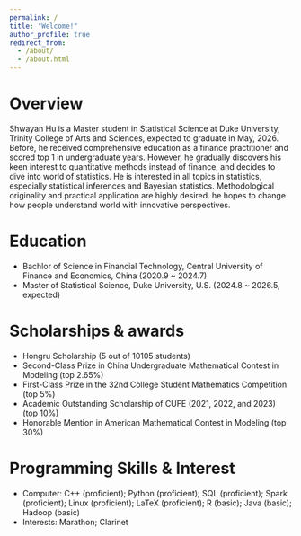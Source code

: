 ```yaml
---
permalink: /
title: "Welcome!"
author_profile: true
redirect_from: 
  - /about/
  - /about.html
---
```


# Overview

Shwayan Hu is a Master student in Statistical Science at Duke University, Trinity College of Arts and Sciences, expected to graduate in May, 2026. Before, he received comprehensive education as a finance practitioner and scored top 1 in undergraduate years. However, he gradually discovers his keen interest to quantitative methods instead of finance, and decides to dive into world of statistics. He is interested in all topics in statistics, especially statistical inferences and Bayesian statistics. Methodological originality and practical application are highly desired. he hopes to change how people understand world with innovative perspectives.

# Education 

-   Bachlor of Science in Financial Technology, Central University of Finance and Economics, China (2020.9 ~ 2024.7)
-   Master of Statistical Science, Duke University, U.S. (2024.8 ~ 2026.5, expected)

# Scholarships & awards
- Hongru Scholarship (5 out of 10105 students)
- Second-Class Prize in China Undergraduate Mathematical Contest in Modeling (top 2.65%)
- First-Class Prize in the 32nd College Student Mathematics Competition (top 5%)
- Academic Outstanding Scholarship of CUFE (2021, 2022, and 2023) (top 10%)
- Honorable Mention in American Mathematical Contest in Modeling (top 30%)

# Programming Skills & Interest
- Computer: C++ (proficient); Python (proficient); SQL (proficient); Spark (proficient); Linux (proficient); LaTeX (proficient); R (basic); Java (basic); Hadoop (basic)
- Interests: Marathon; Clarinet
